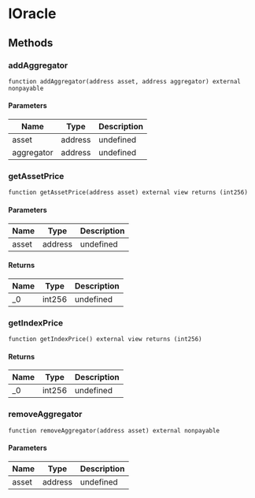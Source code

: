 # IOracle









## Methods

### addAggregator

```solidity
function addAggregator(address asset, address aggregator) external nonpayable
```





#### Parameters

| Name | Type | Description |
|---|---|---|
| asset | address | undefined
| aggregator | address | undefined

### getAssetPrice

```solidity
function getAssetPrice(address asset) external view returns (int256)
```





#### Parameters

| Name | Type | Description |
|---|---|---|
| asset | address | undefined

#### Returns

| Name | Type | Description |
|---|---|---|
| _0 | int256 | undefined

### getIndexPrice

```solidity
function getIndexPrice() external view returns (int256)
```






#### Returns

| Name | Type | Description |
|---|---|---|
| _0 | int256 | undefined

### removeAggregator

```solidity
function removeAggregator(address asset) external nonpayable
```





#### Parameters

| Name | Type | Description |
|---|---|---|
| asset | address | undefined




